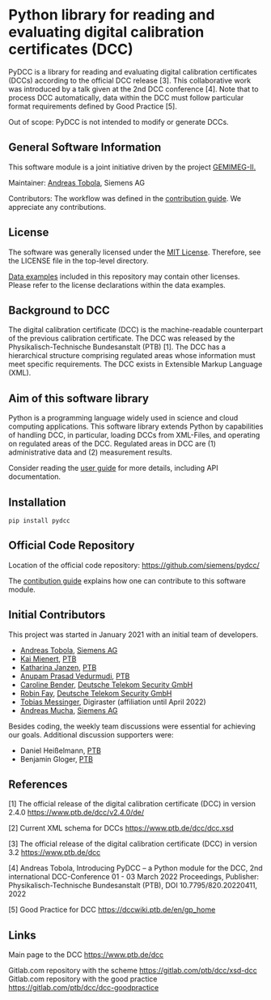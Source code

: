 # Python library for reading and evaluating digital calibration certificates (DCC) 

PyDCC is a library for reading and evaluating digital calibration certificates (DCCs) according to the official DCC release [3]. 
This collaborative work was introduced by a talk given at the 2nd DCC conference [4]. 
Note that to process DCC automatically, data within the DCC must follow particular format requirements defined by Good Practice [5].

Out of scope: PyDCC is not intended to modify or generate DCCs.

## General Software Information

This software module is a joint initiative driven by the project [GEMIMEG-II.](https://www.digitale-technologien.de/DT/Navigation/DE/ProgrammeProjekte/AktuelleStrategischeEinzelprojekte/gemimeg2/gemimeg2.html)

Maintainer: [Andreas Tobola](mailto:pydcc.t@siemens.com), Siemens AG

Contributors: The workflow was defined in the [contribution guide](CONTRIBUTING.md). We appreciate any contributions.

## License

The software was generally licensed under the [MIT License](LICENSE). Therefore, see the LICENSE file in the top-level directory.

[Data examples](data) included in this repository may contain other licenses. Please refer to the license declarations within the data examples.

## Background to DCC

The digital calibration certificate (DCC) is the machine-readable counterpart of the previous calibration certificate. The DCC was released by the Physikalisch-Technische Bundesanstalt (PTB) [1]. The DCC has a hierarchical structure comprising regulated areas whose information must meet specific requirements. The DCC exists in Extensible Markup Language (XML). 

## Aim of this software library

Python is a programming language widely used in science and cloud computing applications. This software library extends Python by capabilities of handling DCC, in particular, loading DCCs from XML-Files, and operating on regulated areas of the DCC. Regulated areas in DCC are (1) administrative data and (2) measurement results. 

Consider reading the [user guide](doc/pydcc.md) for more details, including API documentation.

## Installation

```
pip install pydcc
```

## Official Code Repository

Location of the official code repository: https://github.com/siemens/pydcc/

The [contibution guide](CONTRIBUTING.md) explains how one can contribute to this software module.

## Initial Contributors

This project was started in January 2021 with an initial team of developers.

* [Andreas Tobola](@tobola), [Siemens AG](https://siemens.com)
* [Kai Mienert](@mienertPTB), [PTB](https://www.ptb.de)
* [Katharina Janzen](@katharina.janzen), [PTB](https://www.ptb.de)
* [Anupam Prasad Vedurmudi](@vedurmudiPTB), [PTB](https://www.ptb.de)
* [Caroline Bender](@cbender), [Deutsche Telekom Security GmbH](https://www.telesec.de)
* [Robin Fay](@FayR-DTSEC), [Deutsche Telekom Security GmbH](https://www.telesec.de)
* [Tobias Messinger](@tobias.messinger), Digiraster (affiliation until April 2022)
* [Andreas Mucha](@andreas.mucha), [Siemens AG](https://siemens.com)

Besides coding, the weekly team discussions were essential for achieving our goals. 
Additional discussion supporters were:

* Daniel Heißelmann, [PTB](https://www.ptb.de)
* Benjamin Gloger, [PTB](https://www.ptb.de)

## References

[1] The official release of the digital calibration certificate (DCC) in version 2.4.0 https://www.ptb.de/dcc/v2.4.0/de/

[2] Current XML schema for DCCs https://www.ptb.de/dcc/dcc.xsd

[3] The official release of the digital calibration certificate (DCC) in version 3.2 https://www.ptb.de/dcc

[4] Andreas Tobola, Introducing PyDCC – a Python module for the DCC, 2nd international DCC-Conference 01 - 03 March 2022 Proceedings, Publisher: Physikalisch-Technische Bundesanstalt (PTB), DOI 10.7795/820.20220411, 2022

[5] Good Practice for DCC https://dccwiki.ptb.de/en/gp_home

## Links

Main page to the DCC https://www.ptb.de/dcc

Gitlab.com repository with the scheme https://gitlab.com/ptb/dcc/xsd-dcc
Gitlab.com repository with the good practice https://gitlab.com/ptb/dcc/dcc-goodpractice
